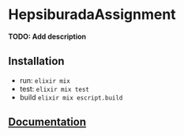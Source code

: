 # HepsiburadaAssignment

**TODO: Add description**

## Installation

- run: ```elixir mix```
- test: ```elixir mix test```
- build ```elixir mix escript.build```

## [Documentation](https://hexdocs.pm/hepsiburada_assignment)

